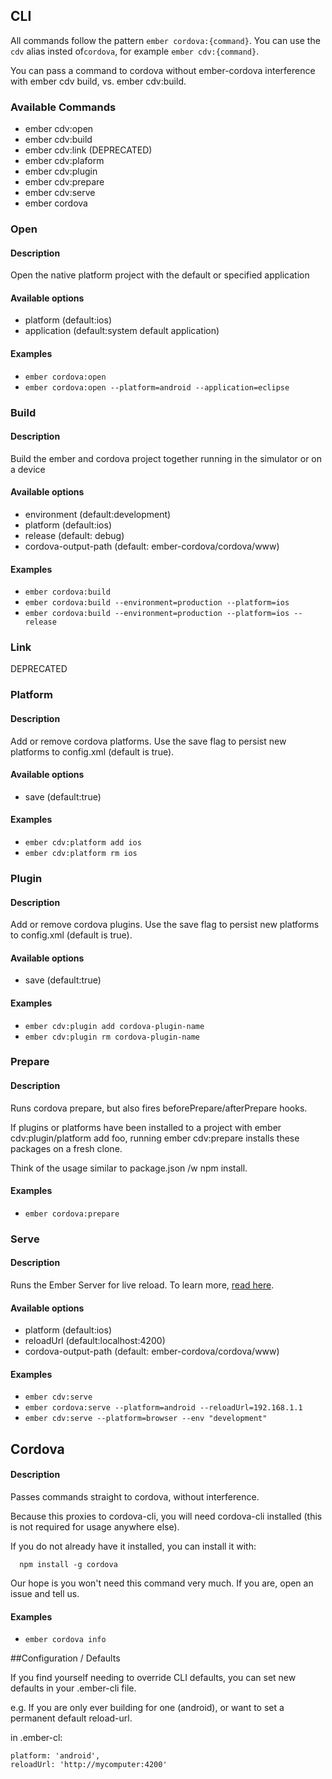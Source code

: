 ## CLI

All commands follow the pattern `ember cordova:{command}`. You can use the `cdv` alias
insted of`cordova`, for example `ember cdv:{command}`.

You can pass a command to cordova without
ember-cordova interference with ember cdv build, vs. ember cdv:build.

### Available Commands
* ember cdv:open
* ember cdv:build
* ember cdv:link (DEPRECATED)
* ember cdv:plaform
* ember cdv:plugin
* ember cdv:prepare
* ember cdv:serve
* ember cordova

### Open

#### Description

Open the native platform project with the default or specified application

#### Available options
+ platform (default:ios)
+ application (default:system default application)

#### Examples
+ `ember cordova:open`
+ `ember cordova:open --platform=android --application=eclipse`


### Build

#### Description

Build the ember and cordova project together running in the simulator or on a device

#### Available options
+ environment (default:development)
+ platform (default:ios)
+ release (default: debug)
+ cordova-output-path (default: ember-cordova/cordova/www)

#### Examples
+ `ember cordova:build`
+ `ember cordova:build --environment=production --platform=ios`
+ `ember cordova:build --environment=production --platform=ios --release`

### Link

DEPRECATED

### Platform

#### Description
Add or remove cordova platforms. Use the save flag to persist new
platforms to config.xml (default is true).

#### Available options
+ save (default:true)

#### Examples
+ `ember cdv:platform add ios`
+ `ember cdv:platform rm ios`

### Plugin

#### Description
Add or remove cordova plugins. Use the save flag to persist new
platforms to config.xml (default is true).

#### Available options
+ save (default:true)

#### Examples
+ `ember cdv:plugin add cordova-plugin-name`
+ `ember cdv:plugin rm cordova-plugin-name`

### Prepare

#### Description
Runs cordova prepare, but also fires beforePrepare/afterPrepare hooks.

If plugins or platforms have been installed to a project with ember
cdv:plugin/platform add foo, running ember cdv:prepare installs these
packages on a fresh clone.

Think of the usage similar to package.json /w npm install.

#### Examples
+ `ember cordova:prepare`

### Serve

#### Description

Runs the Ember Server for live reload. To learn more, [read
here](livereload.md).

#### Available options
+ platform (default:ios)
+ reloadUrl (default:localhost:4200)
+ cordova-output-path (default: ember-cordova/cordova/www)

#### Examples
+ `ember cdv:serve`
+ `ember cordova:serve --platform=android --reloadUrl=192.168.1.1`
+ `ember cdv:serve --platform=browser --env "development"`

## Cordova

#### Description

Passes commands straight to cordova, without interference.

Because this proxies to cordova-cli, you will need cordova-cli installed
(this is not required for usage anywhere else).

If you do not already have it installed, you can install it with:

```
  npm install -g cordova
```

Our hope is you won't need this command very much. If you are, open
an issue and tell us.

#### Examples
+ `ember cordova info`

##Configuration / Defaults

If you find yourself needing to override CLI defaults, you can set
new defaults in your .ember-cli file.

e.g. If you are only ever building for one (android), or want to
set a permanent default reload-url.

in .ember-cl:
```
platform: 'android',
reloadUrl: 'http://mycomputer:4200'
```
